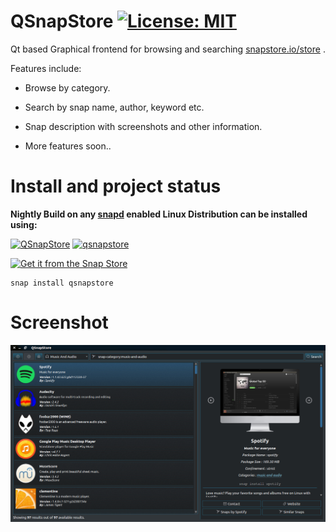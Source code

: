 # QSnapStore  [![License: MIT](https://img.shields.io/badge/License-MIT-yellow.svg)](https://opensource.org/licenses/MIT)
Qt based Graphical frontend for browsing and searching [snapstore.io/store](https://snapstore.io/store) .


Features include:

* Browse by category.

* Search by snap name, author, keyword etc.

* Snap description with screenshots and other information.

* More features soon..

# Install and project status


﻿**Nightly Build on any [snapd](https://docs.snapcraft.io/installing-snapd) enabled Linux Distribution can be installed using:**

﻿[![QSnapStore](https://snapcraft.io//qsnapstore/badge.svg)](https://snapcraft.io/qsnapstore) [![qsnapstore](https://snapcraft.io//qsnapstore/trending.svg?name=0)](https://snapcraft.io/qsnapstore)

[![Get it from the Snap Store](https://snapcraft.io/static/images/badges/en/snap-store-black.svg)](https://snapcraft.io/qsnapstore)

    snap install qsnapstore


# Screenshot
![QSnapStore Application for Linux Desktop](https://github.com/keshavbhatt/qsnapstore/blob/master/screenshots/1.jpg?raw=true)
